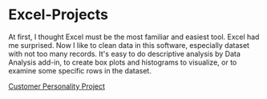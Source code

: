 # Excel-Projects

At first, I thought Excel must be the most familiar and easiest tool. Excel had me surprised. Now I like to clean data in this software, especially dataset with not too many records. It's easy to do descriptive analysis by Data Analysis add-in, to create box plots and histograms to visualize, or to examine some specific rows in the dataset.

[Customer Personality Project](https://github.com/levuthuynga/Excel-Projects/tree/main/Customer%20Personality)
